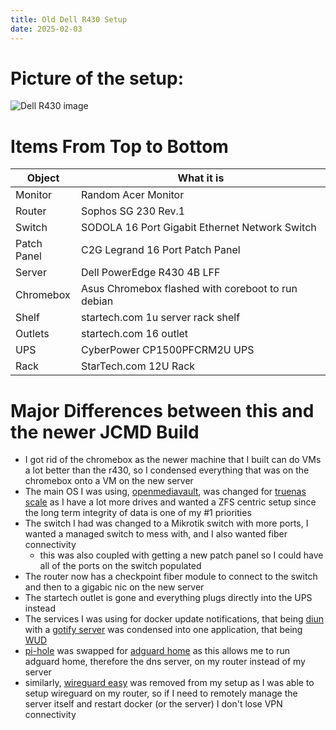 ```yaml
---
title: Old Dell R430 Setup
date: 2025-02-03
---
```

# Picture of the setup:
![Dell R430 image](14mm4ch1n3.github.io/blob/main/images/DELLR430LAB.png)

# Items From Top to Bottom

|Object|What it is|
|---|---|
|Monitor|Random Acer Monitor|
|Router|Sophos SG 230 Rev.1|
|Switch|SODOLA 16 Port Gigabit Ethernet Network Switch|
|Patch Panel|C2G Legrand 16 Port Patch Panel|
|Server|Dell PowerEdge R430 4B LFF|
|Chromebox|Asus Chromebox flashed with coreboot to run debian|
|Shelf|startech.com 1u server rack shelf|
|Outlets|startech.com 16 outlet|
|UPS|CyberPower CP1500PFCRM2U UPS|
|Rack|StarTech.com 12U Rack|

# Major Differences between this and the newer JCMD Build
- I got rid of the chromebox as the newer machine that I built can do VMs a lot better than the r430, so I condensed everything that was on the chromebox onto a VM on the new server
- The main OS I was using, [openmediavault](https://github.com/openmediavault/openmediavault), was changed for [truenas scale](https://www.truenas.com/truenas-scale/) as I have a lot more drives and wanted a ZFS centric setup since the long term integrity of data is one of my #1 priorities
- The switch I had was changed to a Mikrotik switch with more ports, I wanted a managed switch to mess with, and I also wanted fiber connectivity
	- this was also coupled with getting a new patch panel so I could have all of the ports on the switch populated
- The router now has a checkpoint fiber module to connect to the switch and then to a gigabic nic on the new server
- The startech outlet is gone and everything plugs directly into the UPS instead
- The services I was using for docker update notifications, that being [diun](https://github.com/crazy-max/diun) with a [gotify server](https://github.com/gotify/server) was condensed into one application, that being [WUD](https://github.com/getwud/wud)
- [pi-hole](https://github.com/pi-hole) was swapped for [adguard home](https://github.com/AdguardTeam/AdguardHome) as this allows me to run adguard home, therefore the dns server, on my router instead of my server
- similarly, [wireguard easy](https://github.com/wg-easy/wg-easy) was removed from my setup as I was able to setup wireguard on my router, so if I need to remotely manage the server itself and restart docker (or the server) I don't lose VPN connectivity
